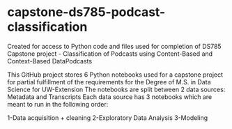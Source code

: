 # capstone-ds785-podcast-classification
Created for access to Python code and files used for completion of DS785 Capstone project - Classification of Podcasts using Content-Based and Context-Based DataPodcasts

This GitHub project stores 6 Python notebooks used for a capstone project for partial fulfillment of the requirements for the Degree of M.S. in Data Science for UW-Extension
The notebooks are split between 2 data sources: Metadata and Transcripts
Each data source has 3 notebooks which are meant to run in the following order:

1-Data acquisition + cleaning
2-Exploratory Data Analysis
3-Modeling
